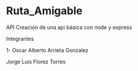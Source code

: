# Ruta_Amigable
API
Creación de una api básica con node y express

Integrantes

1- Oscar Alberto Arrieta Gonzalez

Jorge Luis Florez Torres

